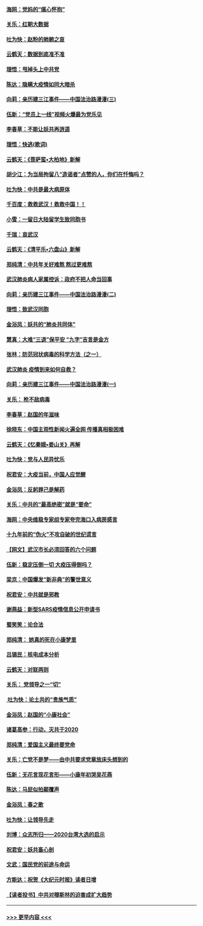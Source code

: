 #### [海网：党妈的“瘟心怀抱”](../pages/nsc993/n11840740.md?t=02050011) 
#### [关乐：红朝大数据](../pages/nsc993/n11840675.md?t=02050011) 
#### [吐为快：赵粉的肺腑之哀](../pages/nsc993/n11840618.md?t=02050011) 
#### [云鹤天：数据到底准不准](../pages/nsc993/n11840325.md?t=02050011) 
#### [理悟：甩掉头上中共党](../pages/nsc993/n11838826.md?t=02050011) 
#### [陈达：隐瞒大疫情如同大暗杀](../pages/nsc993/n11838771.md?t=02050011) 
#### [向莉：亲历建三江事件——中国法治路漫漫(三)](../pages/nsc993/n11831825.md?t=02050011) 
#### [伍新：“党员上一线”视频火爆最为党乐见](../pages/nsc993/n11838200.md?t=02050011) 
#### [李春草：不能让妖共再逍遥](../pages/nsc993/n11838102.md?t=02050011) 
#### [理悟：快逃(歌词)](../pages/nsc993/n11838083.md?t=02050011) 
#### [云鹤天：《菩萨蛮▪大柏地》新解](../pages/nsc993/n11838059.md?t=02050011) 
#### [胡少江：为当局拘留八“造谣者”点赞的人，你们在忏悔吗？](../pages/nsc993/n11836801.md?t=02050011) 
#### [吐为快：中共是最大病原体](../pages/nsc993/n11836748.md?t=02050011) 
#### [千百度：救救武汉！救救中国！！](../pages/nsc993/n11836145.md?t=02050011) 
#### [小雪：一留日大陆留学生致同胞书](../pages/nsc993/n11834624.md?t=02050011) 
#### [千瑞：哀武汉](../pages/nsc993/n11833647.md?t=02050011) 
#### [云鹤天：《清平乐▪六盘山》新解](../pages/nsc993/n11833611.md?t=02050011) 
#### [郑纯清：中共年关好难熬 熬过更难熬](../pages/nsc993/n11833489.md?t=02050011) 
#### [武汉肺炎病人家属控诉：政府不把人命当回事](../pages/nsc993/n11833205.md?t=02050011) 
#### [向莉：亲历建三江事件——中国法治路漫漫(二)](../pages/nsc993/n11829102.md?t=02050011) 
#### [理悟：致武汉同胞](../pages/nsc993/n11831522.md?t=02050011) 
#### [金浴凤：妖共的“肺炎共同体”](../pages/nsc993/n11829448.md?t=02050011) 
#### [慧真：大难“三退”保平安 “九字”吉言是金方](../pages/nsc993/n11829501.md?t=02050011) 
#### [张林：防范冠状病毒的科学方法（之一）](../pages/nsc993/n11828618.md?t=02050011) 
#### [武汉肺炎 疫情到来如何自救？](../pages/nsc993/n11827632.md?t=02050011) 
#### [向莉：亲历建三江事件——中国法治路漫漫(一)](../pages/nsc993/n11827190.md?t=02050011) 
#### [关乐： 枪不敌病毒](../pages/nsc993/n11826746.md?t=02050011) 
#### [李春草：赵国的年滋味](../pages/nsc993/n11826321.md?t=02050011) 
#### [徐晓东：中国主观性新闻火遍全网 传播真相极困难](../pages/nsc993/n11826508.md?t=02050011) 
#### [云鹤天：《忆秦娥▪娄山关》再解](../pages/nsc993/n11824682.md?t=02050011) 
#### [吐为快：党与人民异忧乐](../pages/nsc993/n11824660.md?t=02050011) 
#### [祝君安：大疫当前，中国人应觉醒](../pages/nsc993/n11821946.md?t=02050011) 
#### [金浴凤：反躬罪己是解药](../pages/nsc993/n11820280.md?t=02050011) 
#### [关乐：中共的“最高绝密”就是“要命”](../pages/nsc993/n11816946.md?t=02050011) 
#### [海网：中央维稳专家组专家夸完海口入病房感言](../pages/nsc993/n11815138.md?t=02050011) 
#### [十九年前的“伪火”不攻自破的世纪谎言](../pages/nsc993/n11813238.md?t=02050011) 
#### [【网文】武汉市长必须回答的六个问题](../pages/nsc993/n11813848.md?t=02050011) 
#### [伍新：稳定压倒一切 大疫压得倒吗？](../pages/nsc993/n11812634.md?t=02050011) 
#### [梁京：中国爆发“新非典”的警世意义](../pages/nsc993/n11812554.md?t=02050011) 
#### [祝君安：中共就是邪教](../pages/nsc993/n11812431.md?t=02050011) 
#### [谢燕益：新型SARS疫情信息公开申请书](../pages/nsc993/n11808840.md?t=02050011) 
#### [蜀笑笑：论合法](../pages/nsc993/n11808064.md?t=02050011) 
#### [郑纯清： 她真的死在小康梦里](../pages/nsc993/n11806623.md?t=02050011) 
#### [吕锡民：核电成本分析](../pages/nsc993/n11806284.md?t=02050011) 
#### [云鹤天：对联两则](../pages/nsc993/n11805957.md?t=02050011) 
#### [关乐： 党领导之一“切”](../pages/nsc993/n11804505.md?t=02050011) 
#### [ 吐为快：论土共的“贵族气质”](../pages/nsc993/n11804490.md?t=02050011) 
#### [金浴凤：赵国的“小康社会”](../pages/nsc993/n11804452.md?t=02050011) 
#### [诸葛高参：行动，灭共于2020](../pages/nsc993/n11804120.md?t=02050011) 
#### [郑纯清：爱国主义最终要党命](../pages/nsc993/n11802197.md?t=02050011) 
#### [关乐：亡党不是梦——由中共要求党章放床头想到的](../pages/nsc993/n11802156.md?t=02050011) 
#### [伍新：无花言现花言形——小康年初哭吴花燕](../pages/nsc993/n11800044.md?t=02050011) 
#### [陈达：马屁似拍颠覆声](../pages/nsc993/n11800010.md?t=02050011) 
#### [金浴凤：春之歌](../pages/nsc993/n11797687.md?t=02050011) 
#### [吐为快：让领导先走](../pages/nsc993/n11797512.md?t=02050011) 
#### [刘博：众志所归——2020台湾大选的启示](../pages/nsc993/n11796878.md?t=02050011) 
#### [祝君安：妖共畜心剖](../pages/nsc993/n11794273.md?t=02050011) 
#### [文武：国民党的前途与命运](../pages/nsc993/n11794198.md?t=02050011) 
#### [方能达：祝贺《大纪元时报》读者日增](../pages/nsc993/n11793807.md?t=02050011) 
#### [【读者投书】中共对穆斯林的迫害成扩大趋势](../pages/nsc993/n11791371.md?t=02050011) 

----
#### [ >>> 更早内容 <<< ](../indexes/nsc993-earlier.md)
